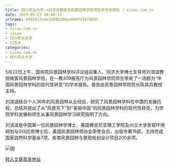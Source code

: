 ```yaml
---
title: 四川农业大学->刘滨谊教授为风景园林学院师生作学术报告 | sicau.com.cn
date: 2019-05-23 10:40:17
urlname: 68916c7e9e3688b308ae604fd76f60d5
tags: 
- sicau.com.cn
- sicau
- 四川农业大学
- 川农大
categories:
- sicau.com.cn
- 四川农业大学
---
```



5月22日上午，国务院风景园林学科评议组召集人、同济大学博士生导师刘滨谊教授做客风景园林学院，在一教309报告厅为风景园林学院师生带来了一场题为“中国风景园林学科的现代性转变”的学术报告。报告由风景园林学院院长陈其兵教授主持。

刘滨谊结合个人36年的风景园林从业经验，研究了风景园林学科在中国的发展历程，总结并提出了从“风景天下”到“美丽中国”的风景园林学科的现代性转变，为学院学科发展和师生从事风景园林学习研究指明了方向。

刘滨谊是中国第一位风景园林学博士，美国佛吉尼亚理工学院及州立大学景观环境规划与GIS应用博士后，美国风景园林师协会荣誉会员，出版专著16部，主持完成国家自然科学基金7项，各类风景园林与景观规划设计项目200余项。



![图](https://news.sicau.edu.cn/__local/4/42/96/BD67D068EDE9CD56555C8D0588C_CA377073_5C4C.jpg)

[转入文章首发地址](https://news.sicau.edu.cn/info/1078/51662.htm)